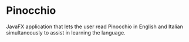 # Pinocchio
JavaFX application that lets the user read Pinocchio in English and Italian simultaneously to assist in learning the language.
